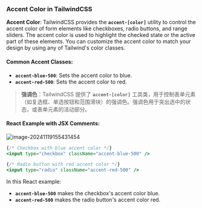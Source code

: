 ### Accent Color in TailwindCSS

**Accent Color**: TailwindCSS provides the **`accent-[color]`** utility to control the accent color of form elements like checkboxes, radio buttons, and range sliders. The accent color is used to highlight the checked state or the active part of these elements. You can customize the accent color to match your design by using any of Tailwind's color classes.

#### Common Accent Classes:
- **`accent-blue-500`**: Sets the accent color to blue.
- **`accent-red-500`**: Sets the accent color to red.

> **强调色**：TailwindCSS 提供了 **`accent-[color]`** 工具类，用于控制表单元素（如复选框、单选按钮和范围滑块）的强调色。强调色用于突出选中的状态，或表单元素的活动部分。

#### React Example with JSX Comments:

![image-20241119155431454](C:\Users\10691\AppData\Roaming\Typora\typora-user-images\image-20241119155431454.png)

```jsx
{/* Checkbox with blue accent color */}
<input type="checkbox" className="accent-blue-500" />

{/* Radio button with red accent color */}
<input type="radio" className="accent-red-500" />
```

In this React example:
- **`accent-blue-500`** makes the checkbox's accent color blue.
- **`accent-red-500`** makes the radio button's accent color red.